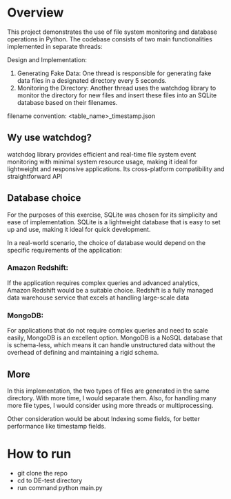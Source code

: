 # Overview
This project demonstrates the use of file system monitoring and database operations in Python.
The codebase consists of two main functionalities implemented in separate threads:

Design and Implementation:
1. Generating Fake Data: One thread is responsible for generating fake data files in a designated directory every 5 seconds.
2. Monitoring the Directory: Another thread uses the watchdog library to monitor the directory for new files and insert these files into an SQLite database based on their filenames.

filename convention:
<table_name>_timestamp.json

## Wy use watchdog?
watchdog library provides efficient and real-time file system event monitoring with minimal system resource usage,
making it ideal for lightweight and responsive applications. Its cross-platform compatibility and straightforward API

## Database choice
For the purposes of this exercise, SQLite was chosen for its simplicity and ease of implementation.
SQLite is a lightweight database that is easy to set up and use, making it ideal for quick development. 

In a real-world scenario, the choice of database would depend on the specific requirements of the application:

### Amazon Redshift: 
If the application requires complex queries and advanced analytics,
Amazon Redshift would be a suitable choice. 
Redshift is a fully managed data warehouse service that excels at handling large-scale data 

### MongoDB:
For applications that do not require complex queries and need to scale easily, 
MongoDB is an excellent option. MongoDB is a NoSQL database that is schema-less,
which means it can handle unstructured data without the overhead of defining and maintaining a rigid schema. 


## More
In this implementation, the two types of files are generated in the same directory. With more time,
I would separate them.
Also, for handling many more file types, I would consider using more threads or multiprocessing.

Other consideration would be about Indexing some fields, for better performance like timestamp fields.

# How to run

- git clone the repo
- cd to DE-test directory
- run command python main.py